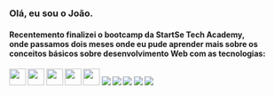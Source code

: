 ### Olá, eu sou o João.

<h4>Recentemento finalizei o bootcamp da StartSe Tech Academy, <br> onde passamos dois meses onde eu pude aprender mais sobre os conceitos básicos 
sobre desenvolvimento Web com as tecnologias: <h4>
  <img src="https://cdn.jsdelivr.net/gh/devicons/devicon/icons/html5/html5-original.svg" width='30' heidth='30' />
  <img src="https://cdn.jsdelivr.net/gh/devicons/devicon/icons/css3/css3-original.svg" width='30' heidth='30'/>   
  <img src="https://cdn.jsdelivr.net/gh/devicons/devicon/icons/javascript/javascript-original.svg" width='30' heidth='30'/>
  <img src="https://cdn.jsdelivr.net/gh/devicons/devicon/icons/bootstrap/bootstrap-original.svg" width='30' heidth='30'/>
  <img src="https://cdn.jsdelivr.net/gh/devicons/devicon/icons/nodejs/nodejs-original.svg" width='30' heidth='30'/>


  
<img src="https://img.shields.io/badge/Google_chrome-4285F4?style=for-the-badge&logo=Google-chrome&logoColor=white">
<img src="https://img.shields.io/badge/HTML5-E34F26?style=for-the-badge&logo=html5&logoColor=white">
<img src="https://img.shields.io/badge/CSS3-1572B6?style=for-the-badge&logo=css3&logoColor=white">
<img src="https://img.shields.io/badge/JavaScript-323330?style=for-the-badge&logo=javascript&logoColor=F7DF1E">
<img src="https://img.shields.io/badge/React-20232A?style=for-the-badge&logo=react&logoColor=61DAFB">
